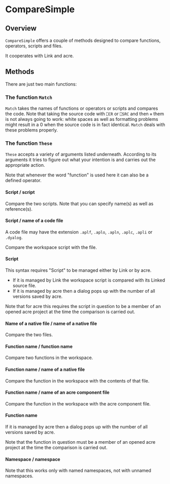 # CompareSimple


## Overview

`CompareSimple` offers a couple of methods designed to compare functions, operators, scripts and files. 

It cooperates with Link and acre.


## Methods

There are just two main functions:


### The function `Match`

`Match` takes the names of functions or operators or scripts and compares the code. Note that taking the source code with `⎕CR` or `⎕SRC` and then `≡` them is not always going to work: white spaces as well as formatting problems might result in a 0 when the source code is in fact identical. `Match` deals with these problems properly.


### The function `These`

`These` accepts a variety of arguments listed underneath. According to its arguments it tries to figure out what your intention is and carries out the appropriate action.

Note that whenever the word "function" is used here it can also be a defined operator.


#### Script / script

Compare the two scripts. Note that you can specify name(s) as well as reference(s).


#### Script / name of a code file

A code file may have the extension `.aplf`, `.aplo`, `.apln`, `.aplc`, `.apli` or `.dyalog`.

Compare the workspace script with the file.


#### Script

This syntax requires "Script" to be managed either by Link or by acre.

* If it is managed by Link the workspace script is compared with its Linked source file. 
* If it is managed by acre then a dialog pops up with the number of all versions saved by acre.

Note that for acre this requires the script in question to be a member of an opened acre project at the time the comparison is carried out.


#### Name of a native file / name of a native file

Compare the two files.


#### Function name / function name

Compare two functions in the workspace.


#### Function name / name of a native file

Compare the function in the workspace with the contents of that file.


#### Function name / name of an acre component file

Compare the function in the workspace with the acre component file.


#### Function name

If it is managed by acre then a dialog pops up with the number of all versions saved by acre.

Note that the function in question must be a member of an opened acre project at the time the comparison is carried out.


#### Namespace / namespace

Note that this works only with named namespaces, not with unnamed namespaces.